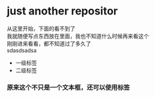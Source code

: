 <h1>just another repositor</h1> 
<p>从这里开始，下面的看不到了<br>
我就随便写点东西放在里面，我也不知道什么时候再来看这个<br>	
刚刚进来看看，都不知道过了多久了<br>
sdasdsadsa<p>
<ul>
        <li>一级标签</li>
        <li>二级标签</li>
</ul>

<h3>原来这个不只是一个文本框，还可以使用标签</h3>
